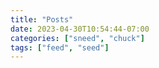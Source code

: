 ```yaml
---
title: "Posts"
date: 2023-04-30T10:54:44-07:00
categories: ["sneed", "chuck"]
tags: ["feed", "seed"]
---
```


